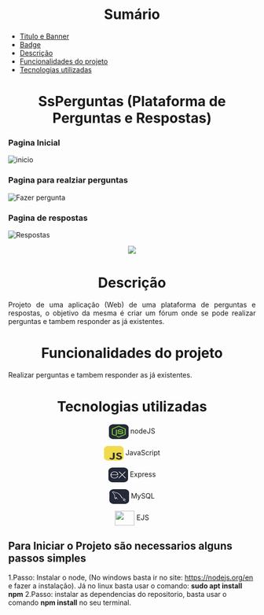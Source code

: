 <h1 align="center">Sumário</h1>

- [Titulo e Banner](#titulo)
- [Badge](#badge)
- [Descrição](#descricao)
- [Funcionalidades do projeto](#funcionalidades)
- [Tecnologias utilizadas](#tecnologias)

##

<!--AQUI COMEÇA O README-->
<h1 align="center" id="titulo">SsPerguntas (Plataforma de Perguntas e Respostas)</h1>
<h3>Pagina Inicial</h3>

![inicio](https://github.com/italo12346/Plataforma-de-Perguntas-e-respostas/assets/78382234/78211a69-9410-4f33-ba41-39f7d07ece7a) 

<h3>Pagina para realziar perguntas</h3>

![Fazer pergunta](https://github.com/italo12346/Plataforma-de-Perguntas-e-respostas/assets/78382234/8e1671f0-f64e-44ae-9390-4e553969f967)

<h3>Pagina de respostas</h3>

![Respostas](https://github.com/italo12346/Plataforma-de-Perguntas-e-respostas/assets/78382234/88a4c9d5-09ac-4133-832c-0d2866832d7b)

<div align="center">
<img src="https://img.shields.io/badge/STATUS-CONCLUIDO-green">
</div>

<h1 align="center" id="descricao">Descrição</h1>

<p align="justify" width="10px">Projeto de uma aplicação (Web) de uma plataforma de perguntas e respostas, o objetivo da mesma é criar um fórum onde se pode realizar perguntas e tambem responder as já existentes.</p>

<h1 align="center" id="funcionalidades">Funcionalidades do projeto</h1>

<p align="justify">Realizar perguntas e tambem responder as já existentes.</p>

<h1 align="center" id="tecnologias">Tecnologias utilizadas</h1>

<p align="center"><img align="center" height="30" width="40" src="https://github.com/tandpfun/skill-icons/blob/main/icons/NodeJS-Dark.svg"> nodeJS</p>
<p align="center"><img align="center" height="30" width="40" src="https://github.com/tandpfun/skill-icons/blob/main/icons/JavaScript.svg"> JavaScript</p>
<p align="center"><img align="center" height="30" width="40" src="https://github.com/tandpfun/skill-icons/blob/main/icons/ExpressJS-Dark.svg"> Express</p>
<p align="center"><img align="center" height="30" width="40" src="https://github.com/tandpfun/skill-icons/blob/main/icons/MySQL-Dark.svg"> MySQL</p>
<p align="center"><img align="center" height="30" width="40" src="https://miro.medium.com/v2/resize:fit:1400/1*VMI-NGFtYwWM7aBoKOg72Q.jpeg"> EJS</p>



##
 
 ## Para Iniciar o Projeto são necessarios alguns passos simples
 1.Passo: Instalar o node, (No windows basta ir no site: https://nodejs.org/en e fazer a instalação). 
 Já no linux basta usar o comando: **sudo apt install npm** 
 2.Passo: instalar as dependencias do repositorio, basta usar o comando **npm install** no seu terminal.



